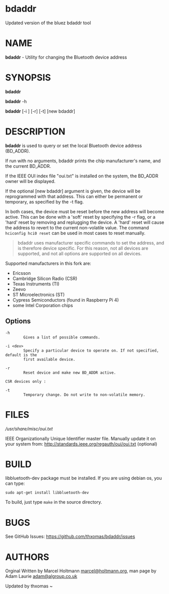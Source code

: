 # bdaddr
Updated version of the bluez bdaddr tool

NAME
====

**bdaddr** \- Utility for changing the Bluetooth device address

SYNOPSIS
========

 **bdaddr**

 **bdaddr** -h

 **bdaddr** [-i <dev>] [-r] [-t] [new bdaddr]

DESCRIPTION
===========

**bdaddr** is used to query or set the local Bluetooth device address (BD_ADDR).

If run with no arguments, bdaddr prints the chip manufacturer's name, and the current BD_ADDR.

If the IEEE OUI index file "oui.txt" is installed on the system, the BD_ADDR owner will be
displayed.

If the optional [new bdaddr] argument is given, the device will be reprogrammed with that address.
This can either be permanent or temporary, as specified by the -t flag.

In both cases, the device must be reset before the new address will become active.
This can be done with a 'soft' reset by
specifying the -r flag, or a 'hard' reset by removing and replugging the
device. A 'hard' reset will cause the address to revert to the current
non-volatile value.
The command `hciconfig hci0 reset` can be used in most cases to reset manually.

>bdaddr
uses manufacturer specific commands to set the address, and is therefore
device specific.
>For this reason, not all devices are supported, and not all
options are supported on all devices.

Supported manufacturers in this fork are:

* Ericsson
* Cambridge Silicon Radio (CSR)
* Texas Instruments (TI)
* Zeevo
* ST Microelectronics (ST)
* Cypress Semiconductors (found in Raspberry Pi 4)
* some Intel Corporation chips


Options
-------

```
-h
        Gives a list of possible commands.

-i <dev>
        Specify a particular device to operate on. If not specified, default is the
        first available device.

-r
        Reset device and make new BD_ADDR active.

CSR devices only :

-t
        Temporary change. Do not write to non-volatile memory.
```
FILES
=====

*/usr/share/misc/oui.txt*

IEEE Organizationally Unique Identifier master file.
Manually update it on your system from: http://standards.ieee.org/regauth/oui/oui.txt
        (optional)

BUILD
=====

libbluetooth-dev package must be installed. If you are using debian os, you can type:
```
sudo apt-get install libbluetooth-dev
```

To build, just type ```make``` in the source directory.

BUGS
====

See GitHub Issues: <https://github.com/thxomas/bdaddr/issues>

AUTHORS
=======

Orginal
Written by Marcel Holtmann <marcel@holtmann.org>,
man page by Adam Laurie <adam@algroup.co.uk>

Updated by thxomas
~
